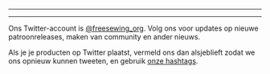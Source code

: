 ***

***

Ons Twitter-account is [@freesewing\_org](https://twitter.com/freesewing_org). Volg ons voor updates op nieuwe patroonreleases, maken van community en ander nieuws.

Als je je producten op Twitter plaatst, vermeld ons dan alsjeblieft zodat we ons opnieuw kunnen tweeten, en gebruik [onze hashtags](/community/hashtags/).
